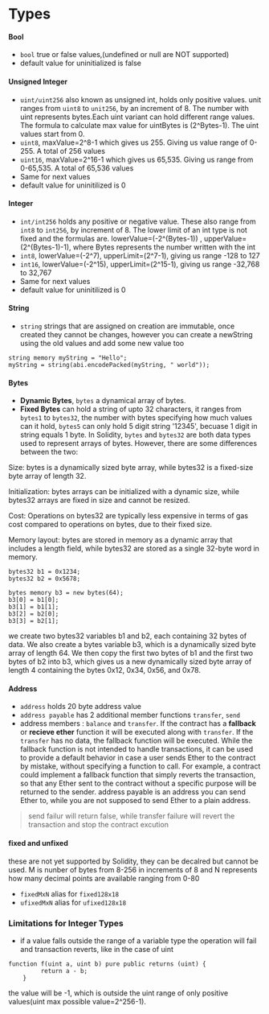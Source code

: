 # Types

#### Bool
- `bool` true or false values,(undefined or null are NOT supported)
- default value for uninitialized is false
#### Unsigned Integer
- `uint/uint256` also known as unsigned int, holds only positive values. unit ranges from `uint8` to `unit256`, by an increment of 8. The number with uint represents bytes.Each uint variant can hold different range values. The formula to calculate max value for uintBytes is (2^Bytes-1). The uint values start from 0.
- `uint8`, maxValue=2^8-1 which gives us 255. Giving us value range of 0-255. A total of 256 values
- `uint16`, maxValue=2^16-1 which gives us 65,535. Giving us range from 0-65,535. A total of 65,536 values
- Same for next values
- default value for uninitilized is 0
#### Integer
- `int/int256` holds any positive or negative value. These also range from `int8` to `int256`, by increment of 8. The lower limit of an int type is not fixed and the formulas are. lowerValue=(-2^(Bytes-1)) , upperValue=(2^(Bytes-1)-1), where Bytes represents the number written with the int
- `int8`, lowerValue=(-2^7), upperLimit=(2^7-1), giving us range -128 to 127
- `int16`, lowerValue=(-2^15), upperLimit=(2^15-1), giving us range -32,768 to 32,767
- Same for next values
- default value for uninitilized is 0
#### String
- `string` strings that are assigned on creation are immutable, once created they cannot be changes, however you can create a newString using the old values and add some new value too
```shell
string memory myString = "Hello";
myString = string(abi.encodePacked(myString, " world"));
```
#### Bytes
- **Dynamic Bytes**, `bytes` a dynamical array of bytes.
- **Fixed Bytes** can hold a string of upto 32 characters, it ranges from `bytes1` to `bytes32`, the number with bytes specifying how much values can it hold, `bytes5` can only hold 5 digit string '12345', becuase 1 digit in string equals 1 byte.
In Solidity, `bytes` and `bytes32` are both data types used to represent arrays of bytes. However, there are some differences between the two:

Size: bytes is a dynamically sized byte array, while bytes32 is a fixed-size byte array of length 32.

Initialization: bytes arrays can be initialized with a dynamic size, while bytes32 arrays are fixed in size and cannot be resized.

Cost: Operations on bytes32 are typically less expensive in terms of gas cost compared to operations on bytes, due to their fixed size.

Memory layout: bytes are stored in memory as a dynamic array that includes a length field, while bytes32 are stored as a single 32-byte word in memory.
```shell
bytes32 b1 = 0x1234;
bytes32 b2 = 0x5678;

bytes memory b3 = new bytes(64);
b3[0] = b1[0];
b3[1] = b1[1];
b3[2] = b2[0];
b3[3] = b2[1];
```
we create two bytes32 variables b1 and b2, each containing 32 bytes of data. We also create a bytes variable b3, which is a dynamically sized byte array of length 64. We then copy the first two bytes of b1 and the first two bytes of b2 into b3, which gives us a new dynamically sized byte array of length 4 containing the bytes 0x12, 0x34, 0x56, and 0x78.

#### Address
- `address` holds 20 byte address value
- `address payable` has 2 additional member functions `transfer`, `send`
- address members : `balance` and `transfer`. If the contract has a **fallback** or **recieve ether** function it will be executed along with `transfer`. If the `transfer` has no data, the fallback function will be executed. While the fallback function is not intended to handle transactions, it can be used to provide a default behavior in case a user sends Ether to the contract by mistake, without specifying a function to call. For example, a contract could implement a fallback function that simply reverts the transaction, so that any Ether sent to the contract without a specific purpose will be returned to the sender.
address payable is an address you can send Ether to, while you are not supposed to send Ether to a plain address.

>send failur will return false, while transfer failure will revert the transaction and stop the contract excution

#### fixed and unfixed
these are not yet supported by Solidity, they can be decalred but cannot be used. M is nunber of bytes from 8-256 in increments of 8 and N represents how many decimal points are available ranging from 0-80
- `fixedMxN` alias for `fixed128x18`
- `ufixedMxN` alias for `ufixed128x18`


### Limitations for Integer Types
- if a value falls outside the range of a variable type the operation will fail and transaction reverts, like in the case of uint
```shell
function f(uint a, uint b) pure public returns (uint) {
         return a - b; 
    }
```
the value will be -1, which is outside the uint range of only positive values(uint max possible value=2^256-1).